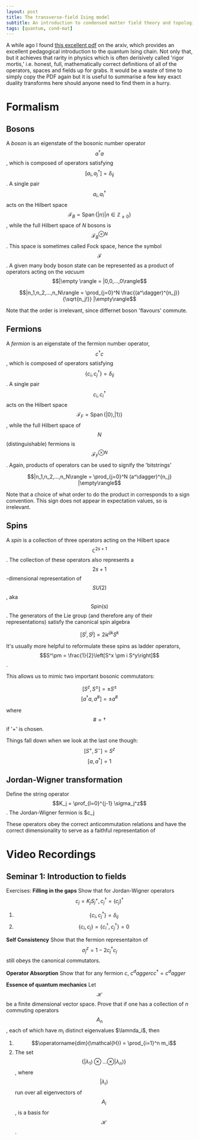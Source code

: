 ```yaml
---
layout: post
title: The transverse-field Ising model
subtitle: An introduction to condensed matter field theory and topological phase transitions
tags: [quantum, cond-mat]
---
```



A while ago I found [this excellent pdf](https://arxiv.org/pdf/2009.09208.pdf) on the arxiv, which
provides an excellent pedagogical introduction to the quantum Ising chain. Not only that, but it
achieves that rarity in physics which is often derisively called 'rigor mortis,' i.e. honest, full,
mathematically correct definitions of all of the operators, spaces and fields up for grabs. It would
be a waste of time to simply copy the PDF again but it is useful to
summarise a few key exact duality transforms here should anyone need to find them in a hurry.

# Formalism

## Bosons
A _boson_ is an eigenstate of the bosonic number operator $$a^\dagger a$$, which is composed of
operators satisfying $$[a_i,a_j^\dagger] = \delta_{ij}$$. A single pair $$a_i, a^\dagger_i$$ acts on the Hilbert space
$$\mathcal{F}_B = \operatorname{Span}\{
|n\rangle | n \in \mathbb{Z}_{\ge 0} \} $$, while the full Hilbert space of $N$ bosons is $$\mathcal{F}_B^{\otimes
N}$$. This space is sometimes called Fock space, hence the symbol $$\mathcal{F}$$. A given many body
boson state can be represented as a product of operators acting on the _vacuum_ $$|\empty \rangle =
|0,0,...,0\rangle$$

$$|n_1,n_2,...,n_N\rangle = \prod_{j=0}^N \frac{(a^\dagger)^{n_j}}{\sqrt{n_j!}} |\empty\rangle$$

Note that the order is irrelevant, since differnet boson 'flavours' commute.

## Fermions
A _fermion_ is an eigenstate of the fermion number operator, $$c^\dagger c$$, which is composed of
operators satisfying $$\{c_i, c_j^\dagger\} = \delta_{ij}$$.
A single pair $$c_i, c^\dagger_i$$ acts on the Hilbert space
$$\mathcal{F}_F = \operatorname{Span}\{
|0\rangle, |1\rangle \} $$, while the full Hilbert space of $$N$$ (distinguishable) fermions is $$\mathcal{F}_F^{\otimes
N}$$. Again, products of operators can be used to signify the 'bitstrings'

$$|n_1,n_2,...,n_N\rangle = \prod_{j=0}^N (a^\dagger)^{n_j} |\empty\rangle$$

Note that a choice of what order to do the product in corresponds to a sign convention. This sign
does not appear in expectation values, so is irrelevant.

## Spins
A _spin_ is a collection of three operators acting on the Hilbert space $$\mathbb{C}^{2s+1}$$. The
collection of these operators also represents a $$2s+1$$-dimensional representation of $$SU(2)$$, aka
$$\text{Spin(s)}$$. The generators of the Lie group (and therefore any of their representations)
satisfy the canonical spin algebra

$$[S^i, S^j] = 2i \epsilon^{ijk}S^k$$

It's usually more helpful to reformulate these spins as ladder operators, $$S^\pm =
\frac{1}{2}\left[S^x \pm i S^y\right]$$. 

This allows us to mimic two important bosonic commutators:

$$[S^z, S^\pm] = \pm S^\pm$$
$$[a^\dagger a, a^\#] = \pm a^\# $$

where $$\# = \dagger$$ if '+' is chosen.

Things fall down when we look at the last one though:
$$[S^+, S^-] = S^z$$
$$[a, a^\dagger] = 1$$


## Jordan-Wigner transformation

Define the string operator $$K_j = \prof_{l=0}^{j-1} \sigma_j^z$$. The Jordan-Wigner fermion is
$c_j

These operators obey the correct anticommutation relations and have the correct dimensionality to
serve as a faithful representation of 

# Video Recordings

## Seminar 1: Introduction to fields
Exercises:
**Filling in the gaps**
Show that for Jordan-Wigner operators $$c_j = K_j S^+_j, c_j^\dagger = (c_j)^\dagger$$

1. $$\{c_i, c_j^\dagger\} = \delta_{ij}$$
2. $$\{c_i, c_j\} = \{c_i^\dagger, c_j^\dagger\} = 0$$

**Self Consistency**
Show that the fermion representaiton of $$\sigma^z_j = 1-2c^\dagger_j c_j$$ still obeys the
canonical commutators.

**Operator Absorption**
Show that for any fermion $c$, $c^dagger c c^\dagger = c^dagger$ 

**Essence of quantum mechanics**
Let $$\mathcal{H}$$ be a finite dimensional vector space. Prove that if one has a collection of $n$
commuting operators $$A_n$$, each of which have $m_i$ distinct eigenvalues $\lamnda_i$, then
1. $$\operatorname{dim}(\mathcal{H}) = \prod_{i=1}^n m_i$$
2. The set $$ \{ |\lambda_1\rangle \otimes ... \otimes |\lambda_n\rangle \}$$, where
   $$|\lambda_i\rangle$$ run over all eigenvectors of $$A_i$$, is a basis for $$\mathcal{H}$$.

